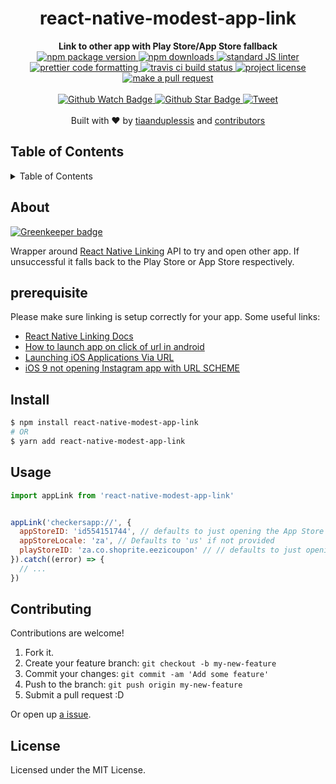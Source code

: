 
<h1 align="center">react-native-modest-app-link</h1>
<div align="center">
  <strong>Link to other app with Play Store/App Store fallback</strong>
</div>
<div align="center">
  <a href="https://npmjs.org/package/react-native-modest-app-link">
    <img src="https://img.shields.io/npm/v/react-native-modest-app-link.svg?style=flat-square" alt="npm package version" />
  </a>
  <a href="https://npmjs.org/package/react-native-modest-app-link">
  <img src="https://img.shields.io/npm/dm/react-native-modest-app-link.svg?style=flat-square" alt="npm downloads" />
  </a>
  <a href="https://github.com/feross/standard">
    <img src="https://img.shields.io/badge/code%20style-standard-brightgreen.svg?style=flat-square" alt="standard JS linter" />
  </a>
  <a href="https://github.com/prettier/prettier">
    <img src="https://img.shields.io/badge/styled_with-prettier-ff69b4.svg?style=flat-square" alt="prettier code formatting" />
  </a>
  <a href="https://travis-ci.org/tiaanduplessis/react-native-modest-app-link">
    <img src="https://img.shields.io/travis/tiaanduplessis/react-native-modest-app-link.svg?style=flat-square" alt="travis ci build status" />
  </a>
  <a href="https://github.com/tiaanduplessis/react-native-modest-app-link/blob/master/LICENSE">
    <img src="https://img.shields.io/npm/l/react-native-modest-app-link.svg?style=flat-square" alt="project license" />
  </a>
  <a href="http://makeapullrequest.com">
    <img src="https://img.shields.io/badge/PRs-welcome-brightgreen.svg?style=flat-square" alt="make a pull request" />
  </a>
</div>
<br>
<div align="center">
  <a href="https://github.com/tiaanduplessis/react-native-modest-app-link/watchers">
    <img src="https://img.shields.io/github/watchers/tiaanduplessis/react-native-modest-app-link.svg?style=social" alt="Github Watch Badge" />
  </a>
  <a href="https://github.com/tiaanduplessis/react-native-modest-app-link/stargazers">
    <img src="https://img.shields.io/github/stars/tiaanduplessis/react-native-modest-app-link.svg?style=social" alt="Github Star Badge" />
  </a>
  <a href="https://twitter.com/intent/tweet?text=Check%20out%20react-native-modest-app-link!%20https://github.com/tiaanduplessis/react-native-modest-app-link%20%F0%9F%91%8D">
    <img src="https://img.shields.io/twitter/url/https/github.com/tiaanduplessis/react-native-modest-app-link.svg?style=social" alt="Tweet" />
  </a>
</div>
<br>
<div align="center">
  Built with ❤︎ by <a href="https://github.com/tiaanduplessis">tiaanduplessis</a> and <a href="https://github.com/tiaanduplessis/react-native-modest-app-link/contributors">contributors</a>
</div>

<h2>Table of Contents</h2>
<details>
  <summary>Table of Contents</summary>
  <li><a href="#about">About</a></li>
  <li><a href="#prerequisite">Prerequisite</a></li>
  <li><a href="#install">Install</a></li>
  <li><a href="#usage">Usage</a></li>
  <li><a href="#contribute">Contribute</a></li>
  <li><a href="#license">License</a></li>
</details>

## About

[![Greenkeeper badge](https://badges.greenkeeper.io/tiaanduplessis/react-native-modest-app-link.svg)](https://greenkeeper.io/)

Wrapper around [React Native Linking](https://facebook.github.io/react-native/docs/linking.html) API to try and open other app. If unsuccessful it falls back to the Play Store or App Store respectively.


## prerequisite

Please make sure linking is setup correctly for your app. Some useful links:

- [React Native Linking Docs](https://facebook.github.io/react-native/docs/linking.html)
- [How to launch app on click of url in android](https://stackoverflow.com/questions/41807300/how-to-launch-app-on-click-of-url-in-android)
- [Launching iOS Applications Via URL](http://www.informit.com/articles/article.aspx?p=2301787)
- [iOS 9 not opening Instagram app with URL SCHEME](https://stackoverflow.com/questions/30987986/ios-9-not-opening-instagram-app-with-url-scheme)

## Install

```sh
$ npm install react-native-modest-app-link
# OR
$ yarn add react-native-modest-app-link
```

## Usage

```js
import appLink from 'react-native-modest-app-link'


appLink('checkersapp://', {
  appStoreID: 'id554151744', // defaults to just opening the App Store if not provided
  appStoreLocale: 'za', // Defaults to 'us' if not provided
  playStoreID: 'za.co.shoprite.eezicoupon' // // defaults to just opening the Play Store if not provided
}).catch((error) => {
  // ...
})

```

## Contributing

Contributions are welcome!

1. Fork it.
2. Create your feature branch: `git checkout -b my-new-feature`
3. Commit your changes: `git commit -am 'Add some feature'`
4. Push to the branch: `git push origin my-new-feature`
5. Submit a pull request :D

Or open up [a issue](https://github.com/tiaanduplessis/react-native-modest-app-link/issues).

## License

Licensed under the MIT License.
